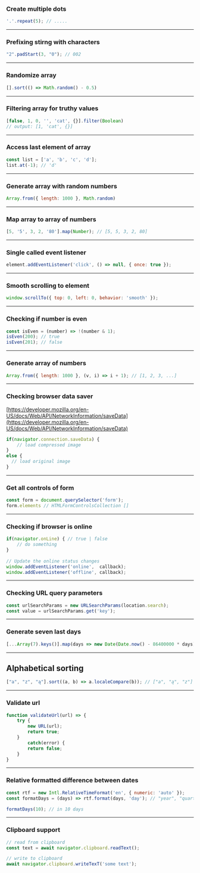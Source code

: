 ### Create multiple dots
```js
'.'.repeat(5); // .....
```

---

### Prefixing stirng with characters
```js
"2".padStart(3, "0"); // 002
```

---

### Randomize array
```js
[].sort(() => Math.random() - 0.5)
```

---

### Filtering array for truthy values
```js
[false, 1, 0, '', 'cat', {}].filter(Boolean)
// output: [1, 'cat', {}]
```

---

### Access last element of array
```js
const list = ['a', 'b', 'c', 'd'];
list.at(-1); // 'd'
```

---

### Generate array with random numbers
```js
Array.from({ length: 1000 }, Math.random)
```

---

### Map array to array of numbers
```js
[5, '5', 3, 2, '80'].map(Number); // [5, 5, 3, 2, 80]
```

---

### Single called event listener
```js
element.addEventListener('click', () => null, { once: true });
```

---

### Smooth scrolling to element
```js
window.scrollTo({ top: 0, left: 0, behavior: 'smooth' });
```

---

### Checking if number is even
```js
const isEven = (number) => !(number & 1);
isEven(200); // true
isEven(201); // false
```

---

### Generate array of numbers
```js
Array.from({ length: 1000 }, (v, i) => i + 1); // [1, 2, 3, ...]
```

---

### Checking browser data saver

[https://developer.mozilla.org/en-US/docs/Web/API/NetworkInformation/saveData](https://developer.mozilla.org/en-US/docs/Web/API/NetworkInformation/saveData)
```js
if(navigator.connection.saveData) {
    // load compressed image
}
else {
  // load original image
}
```

---

### Get all controls of form
```js
const form = document.querySelector('form');
form.elements // HTMLFormControlsCollection []
```

---

### Checking if browser is online
```js
if(navigator.onLine) { // true | false
    // do something
}
 
// Update the online status changes
window.addEventListener('online',  callback);
window.addEventListener('offline', callback);
```

---

### Checking URL query parameters
```js
const urlSearchParams = new URLSearchParams(location.search);
const value = urlSearchParams.get('key');
```

---

### Generate seven last days
```js
[...Array(7).keys()].map(days => new Date(Date.now() - 86400000 * days))
```

---

## Alphabetical sorting
```js
["a", "z", "ą"].sort((a, b) => a.localeCompare(b)); // ["a", "ą", "z"]
```

---

### Validate url
```js
function validateUrl(url) => {
    try {
        new URL(url);
        return true;
    }
        catch(error) {
        return false;
    }
}
```

---

### Relative formatted difference between dates
```js
const rtf = new Intl.RelativeTimeFormat('en', { numeric: 'auto' });
const formatDays = (days) => rtf.format(days, 'day'); // "year", "quarter", "month", "week", "day", "hour", "minute", "second"

formatDays(10); // in 10 days
```

---

### Clipboard support
```js
// read from clipboard
const text = await navigator.clipboard.readText();

// write to clipboard
await navigator.clipboard.writeTexT('some text');
```
